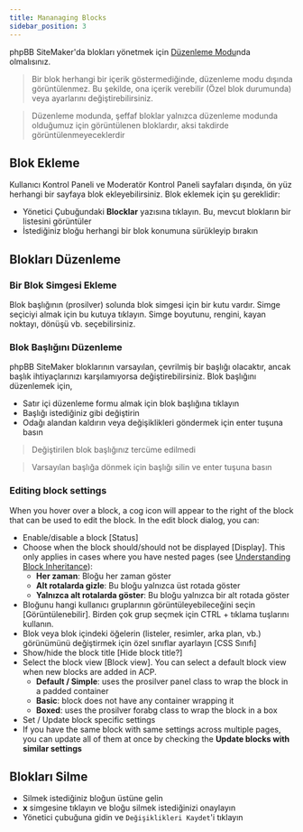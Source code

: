 ```yaml
---
title: Mananaging Blocks
sidebar_position: 3
---
```


phpBB SiteMaker'da blokları yönetmek için [Düzenleme Modu](./overview#edit-mode)nda olmalısınız.

> Bir blok herhangi bir içerik göstermediğinde, düzenleme modu dışında görüntülenmez. Bu şekilde, ona içerik verebilir (Özel blok durumunda) veya ayarlarını değiştirebilirsiniz.

> Düzenleme modunda, şeffaf bloklar yalnızca düzenleme modunda olduğumuz için görüntülenen bloklardır, aksi takdirde görüntülenmeyeceklerdir

## Blok Ekleme
Kullanıcı Kontrol Paneli ve Moderatör Kontrol Paneli sayfaları dışında, ön yüz herhangi bir sayfaya blok ekleyebilirsiniz. Blok eklemek için şu gereklidir:
* Yönetici Çubuğundaki **Blocklar** yazısına tıklayın. Bu, mevcut blokların bir listesini görüntüler
* İstediğiniz bloğu herhangi bir blok konumuna sürükleyip bırakın

## Blokları Düzenleme
### Bir Blok Simgesi Ekleme
Blok başlığının (prosilver) solunda blok simgesi için bir kutu vardır. Simge seçiciyi almak için bu kutuya tıklayın. Simge boyutunu, rengini, kayan noktayı, dönüşü vb. seçebilirsiniz.

### Blok Başlığını Düzenleme
phpBB SiteMaker bloklarının varsayılan, çevrilmiş bir başlığı olacaktır, ancak başlık ihtiyaçlarınızı karşılamıyorsa değiştirebilirsiniz. Blok başlığını düzenlemek için,
* Satır içi düzenleme formu almak için blok başlığına tıklayın
* Başlığı istediğiniz gibi değiştirin
* Odağı alandan kaldırın veya değişiklikleri göndermek için enter tuşuna basın

> Değiştirilen blok başlığınız tercüme edilmedi

> Varsayılan başlığa dönmek için başlığı silin ve enter tuşuna basın

### Editing block settings
When you hover over a block, a cog icon will appear to the right of the block that can be used to edit the block. In the edit block dialog, you can:
- Enable/disable a block [Status]
- Choose when the block should/should not be displayed [Display]. This only applies in cases where you have nested pages (see [Understanding Block Inheritance](/docs/user/site/block-inheritance)):
    - **Her zaman**: Bloğu her zaman göster
    - **Alt rotalarda gizle**: Bu bloğu yalnızca üst rotada göster
    - **Yalnızca alt rotalarda göster**: Bu bloğu yalnızca bir alt rotada göster
- Bloğunu hangi kullanıcı gruplarının görüntüleyebileceğini seçin [Görüntülenebilir]. Birden çok grup seçmek için CTRL + tıklama tuşlarını kullanın.
- Blok veya blok içindeki öğelerin (listeler, resimler, arka plan, vb.) görünümünü değiştirmek için özel sınıflar ayarlayın [CSS Sınıfı]
- Show/hide the block title [Hide block title?]
- Select the block view [Block view]. You can select a default block view when new blocks are added in ACP.
    - **Default / Simple**: uses the prosilver panel class to wrap the block in a padded container
    - **Basic**: block does not have any container wrapping it
    - **Boxed**: uses the prosilver forabg class to wrap the block in a box
- Set / Update block specific settings
- If you have the same block with same settings across multiple pages, you can update all of them at once by checking the **Update blocks with similar settings**

## Blokları Silme
- Silmek istediğiniz bloğun üstüne gelin
- **x** simgesine tıklayın ve bloğu silmek istediğinizi onaylayın
- Yönetici çubuğuna gidin ve `Değişiklikleri Kaydet`'i tıklayın
